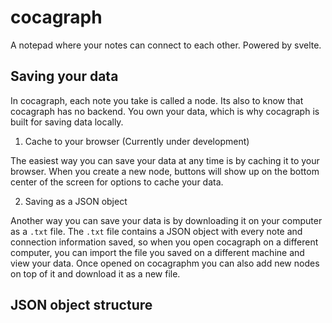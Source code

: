 # cocagraph
A notepad where your notes can connect to each other.
Powered by svelte.

## Saving your data
In cocagraph, each note you take is called a node. Its also to know that cocagraph has no backend. You own your data, which is why cocagraph is built for saving data locally.

1. Cache to your browser (Currently under development)

The easiest way you can save your data at any time is by caching it to your browser. When you create a new node, buttons will show up on the bottom center of the screen for options to cache your data.

2. Saving as a JSON object

Another way you can save your data is by downloading it on your computer as a `.txt` file. The `.txt` file contains a JSON object with every note and connection information saved, so when you open cocagraph on a different computer, you can import the file you saved on a different machine and view your data. Once opened on cocagraphm you can also add new nodes on top of it and download it as a new file.

## JSON object structure
